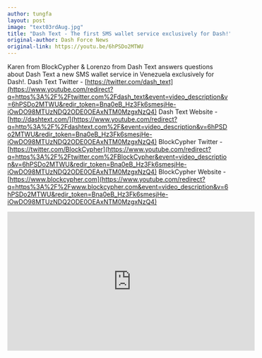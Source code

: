 ```yaml
---
author: tungfa
layout: post
image: "text03rdAug.jpg"
title: "Dash Text - The first SMS wallet service exclusively for Dash!"
original-author: Dash Force News
original-link: https://youtu.be/6hPSDo2MTWU
---
```




Karen from BlockCypher & Lorenzo from Dash Text answers questions about Dash Text a new SMS wallet service in Venezuela exclusively for Dash!. Dash Text Twitter - [https://twitter.com/dash_text](https://www.youtube.com/redirect?q=https%3A%2F%2Ftwitter.com%2Fdash_text&event=video_description&v=6hPSDo2MTWU&redir_token=Bna0eB_Hz3Fk6smesjHe-iOwDO98MTUzNDQ2ODE0OEAxNTM0MzgxNzQ4) Dash Text Website - [http://dashtext.com/](https://www.youtube.com/redirect?q=http%3A%2F%2Fdashtext.com%2F&event=video_description&v=6hPSDo2MTWU&redir_token=Bna0eB_Hz3Fk6smesjHe-iOwDO98MTUzNDQ2ODE0OEAxNTM0MzgxNzQ4) BlockCypher Twitter - [https://twitter.com/BlockCypher](https://www.youtube.com/redirect?q=https%3A%2F%2Ftwitter.com%2FBlockCypher&event=video_description&v=6hPSDo2MTWU&redir_token=Bna0eB_Hz3Fk6smesjHe-iOwDO98MTUzNDQ2ODE0OEAxNTM0MzgxNzQ4) BlockCypher Website - [https://www.blockcypher.com](https://www.youtube.com/redirect?q=https%3A%2F%2Fwww.blockcypher.com&event=video_description&v=6hPSDo2MTWU&redir_token=Bna0eB_Hz3Fk6smesjHe-iOwDO98MTUzNDQ2ODE0OEAxNTM0MzgxNzQ4)

<iframe width="560" height="315" src="https://www.youtube.com/embed/6hPSDo2MTWU" frameborder="0" allow="autoplay; encrypted-media" allowfullscreen></iframe>
